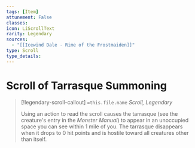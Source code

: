 ```yaml
---
tags: [Item]
attunement: False
classes: 
icon: LiScrollText
rarity: Legendary
sources:
  - "[[Icewind Dale - Rime of the Frostmaiden]]"
type: Scroll
type_details: 
---
```

# Scroll of Tarrasque Summoning
>[!legendary-scroll-callout] `=this.file.name`
>*Scroll, Legendary*
>
>Using an action to read the scroll causes the tarrasque (see the creature's entry in the *Monster Manual*) to appear in an unoccupied space you can see within 1 mile of you. The tarrasque disappears when it drops to 0 hit points and is hostile toward all creatures other than itself.
>
>
